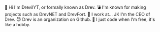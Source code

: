 👋 Hi I'm DrevilYT, or formally known as Drev.
💣 I'm known for making projects such as DrevNET and DrevFort.
🏢 I work at... JK I'm the CEO of Drev.
😈 Drev is an organization on Github.
🙂 I just code when I'm free, it's like a hobby.
